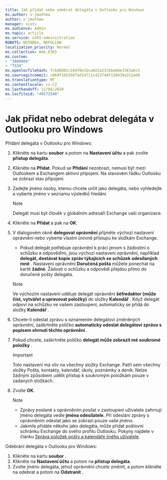 ```yaml
---
title: Jak přidat nebo odebrat delegáta v Outlooku pro Windows
ms.author: v-jmathew
author: v-jmathew
manager: scotv
ms.audience: Admin
ms.topic: article
ms.service: o365-administration
ROBOTS: NOINDEX, NOFOLLOW
localization_priority: Normal
ms.collection: Adm_O365
ms.custom:
- "3800004"
- "7334"
ms.openlocfilehash: fcbd6082c104f0e1bca022a23cbbeb6e3363a6c5
ms.sourcegitcommit: c069f1b53567ad14711c423740f120439a312a60
ms.translationtype: MT
ms.contentlocale: cs-CZ
ms.lasthandoff: 12/04/2020
ms.locfileid: "49573340"
---
```

# <a name="how-to-add-or-remove-a-delegate-in-outlook-for-windows"></a>Jak přidat nebo odebrat delegáta v Outlooku pro Windows

Přidání delegáta v Outlooku pro Windows: 

1. Klikněte na kartu **soubor** a potom na **Nastavení účtu** a pak zvolte **přístup delegáta**.
2. Klikněte na **Přidat**. Pokud se **Přidání** nezobrazí, nemusí být mezi Outlookem a Exchangem aktivní připojení. Na stavovém řádku Outlooku se zobrazí stav připojení.
3. Zadejte jméno osoby, kterou chcete určit jako delegáta, nebo vyhledejte a vyberte jméno v seznamu výsledků hledání.

    > [!NOTE]
    > Delegát musí být člověk v globálním adresáři Exchange vaší organizace.
4. Klikněte na **Přidat** a pak na **OK**.
5. V dialogovém okně **delegovat oprávnění** přijměte výchozí nastavení oprávnění nebo vyberte vlastní úrovně přístupu ke složkám Exchange.

    - Pokud delegát potřebuje oprávnění k práci jenom s žádostmi o schůzku a odpověďmi, jsou výchozí nastavení oprávnění, například **delegát, dostávat kopie zpráv týkajících se schůzek odesílaných mně** . Nastavení oprávnění **Doručená pošta** můžete ponechat na kartě **žádné**. Žádosti o schůzku a odpovědi přejdou přímo do doručené pošty delegáta.

    > [!NOTE]
    > Ve výchozím nastavení uděluje delegát oprávnění **šéfredaktor (může číst, vytvářet a upravovat položky)** do složky **Kalendář** . Když delegát odpoví na schůzku ve vašem zastoupení, automaticky se přidá do složky **Kalendář** .

5. Chcete-li odeslat zprávu s oznámením delegátovi změněných oprávnění, zaškrtněte políčko **automaticky odeslat delegátovi zprávu s popisem shrnutí těchto oprávnění** .
6. Pokud chcete, zaškrtněte políčko **delegát může zobrazit mé soukromé položky** .

    > [!IMPORTANT]
    > Toto nastavení má vliv na všechny složky Exchange. Patří sem všechny složky Pošta, kontakty, kalendář, úkoly, poznámky a deník. Nelze žádným způsobem udělit přístup k soukromým položkám pouze v zadaných složkách.

7. Zvolte **OK**.

    > [!NOTE]
    >
    > - Zprávy poslané s oprávněním posílat v zastoupení uživatele zahrnují jméno delegáta vedle **jména odesílatele.** Při odeslání zprávy s oprávněním odeslat jako se zobrazí pouze vaše jméno.
    > - Jakmile přidáte někoho jako delegáta, může přidat poštovní schránku Exchange do svého profilu Outlooku. Pokyny najdete v článku [Správa položek pošty a kalendáře jiného uživatele](https://support.microsoft.com/office/manage-another-person-s-mail-and-calendar-items-afb79d6b-2967-43b9-a944-a6b953190af5).

Odebrání delegáta v Outlooku pro Windows:

1. Klikněte na kartu **soubor** .
2. Klikněte na **Nastavení účtu** a potom na **přístup delegáta**.
3. Zvolte jméno delegáta, jehož oprávnění chcete změnit, a potom klikněte na odebrat a potom na **Odstranit** **.**

